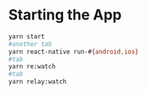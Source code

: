 # Starting the App

```bash
yarn start
#another tab
yarn react-native run-#{android,ios}
#tab
yarn re:watch
#tab
yarn relay:watch
```
